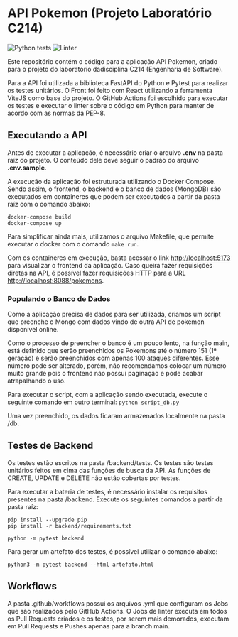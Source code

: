 # API Pokemon (Projeto Laboratório C214)
![Python tests](https://github.com/BernardoGandolpho/Projeto-C214/actions/workflows/python-app.yml/badge.svg) ![Linter](https://github.com/BernardoGandolpho/Projeto-C214/actions/workflows/linter.yml/badge.svg)

Este repositório contém o código para a aplicação API Pokemon, criado para o projeto do laboratório dadisciplina C214 (Engenharia de Software).

Para a API foi utilizada a biblioteca FastAPI do Python e Pytest para realizar os testes unitários. O Front foi feito com React utilizando a ferramenta ViteJS como base do projeto. O GitHub Actions foi escolhido para executar os testes e executar o linter sobre o código em Python para manter de acordo com as normas da PEP-8.

## Executando a API

Antes de executar a aplicação, é necessário criar o arquivo **.env** na pasta raíz do projeto. O conteúdo dele deve seguir o padrão do arquivo **.env.sample**.

A execução da aplicação foi estruturada utilizando o Docker Compose. Sendo assim, o frontend, o backend e o banco de dados (MongoDB) são executados em containeres que podem ser executados a partir da pasta raíz com o comando abaixo:

```
docker-compose build
docker-compose up
```

Para simplificar ainda mais, utilizamos o arquivo Makefile, que permite executar o docker com o comando ```make run```.

Com os containeres em execução, basta acessar o link <http://localhost:5173> para visualizar o frontend da aplicação. Caso queira fazer requisições diretas na API, é possível fazer requisições HTTP para a URL <http://localhost:8088/pokemons>.


### Populando o Banco de Dados

Como a aplicação precisa de dados para ser utilizada, criamos um script que preenche o Mongo com dados vindo de outra API de pokemon disponível online.

Como o processo de preencher o banco é um pouco lento, na função main, está definido que serão preenchidos os Pokemons até o número 151 (1ª geração) e serão preenchidos com apenas 100 ataques diferentes. Esse número pode ser alterado, porém, não recomendamos colocar um número muito grande pois o frontend não possui paginação e pode acabar atrapalhando o uso.

Para executar o script, com a aplicação sendo executada, execute o seguinte comando em outro terminal: ```python script_db.py```

Uma vez preenchido, os dados ficaram armazenados localmente na pasta /db.

## Testes de Backend

Os testes estão escritos na pasta /backend/tests. Os testes são testes unitários feitos em cima das funções de busca da API. As funções de CREATE, UPDATE e DELETE não estão cobertas por testes.

Para executar a bateria de testes, é necessário instalar os requisitos presentes na pasta /backend. Execute os seguintes comandos a partir da pasta raíz:
```
pip install --upgrade pip
pip install -r backend/requirements.txt

python -m pytest backend
```

Para gerar um artefato dos testes, é possível utilizar o comando abaixo:
```
python3 -m pytest backend --html artefato.html
```

## Workflows

A pasta .github/workflows possui os arquivos .yml que configuram os Jobs que são realizados pelo GitHub Actions. O Jobs de linter executa em todos os Pull Requests criados e os testes, por serem mais demorados, executam em Pull Requests e Pushes apenas para a branch main.
